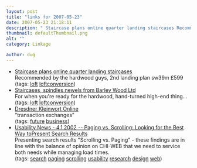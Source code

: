 ```yaml
---
layout: post
title: "links for 2007-05-23"
date: 2007-05-23 21:18:11
description: " Staircase plans online quarter landing staircases Recommended by the hardwood guys, 2nd landing plan sw39m £599 (tags --  loft loftconversion) Staircases, spindles,newels from Barley Wood Ltd For when you&#8217;re ready for the hardwood, hand-turned high-end thing&#8230; (tags --  loft loftconversion) Dresdner&#8230;"
thumbnail: defaultThumbnail.png
alt: ""
category: Linkage

author: dug
---
```


<ul class="delicious">
	<li>
		<div class="delicious-link"><a href="http://www.stairplan.co.uk/stairplans.htm">Staircase plans online quarter landing staircases</a></div>
		<div class="delicious-extended">Recommended by the hardwood guys, 2nd landing plan sw39m £599</div>
		<div class="delicious-tags">(tags: <a href="http://del.icio.us/dug/loft">loft</a> <a href="http://del.icio.us/dug/loftconversion">loftconversion</a>)</div>
	</li>
	<li>
		<div class="delicious-link"><a href="http://www.wood-turning-uk.co.uk/">Staircases, spindles,newels from Barley Wood Ltd</a></div>
		<div class="delicious-extended">For when you're ready for the hardwood, hand-turned high-end thing...</div>
		<div class="delicious-tags">(tags: <a href="http://del.icio.us/dug/loft">loft</a> <a href="http://del.icio.us/dug/loftconversion">loftconversion</a>)</div>
	</li>
	<li>
		<div class="delicious-link"><a href="https://online.dresdnerkleinwort.com/2015/">Dresdner Kleinwort Online</a></div>
		<div class="delicious-extended">"transaction exchanges"</div>
		<div class="delicious-tags">(tags: <a href="http://del.icio.us/dug/future">future</a> <a href="http://del.icio.us/dug/business">business</a>)</div>
	</li>
	<li>
		<div class="delicious-link"><a href="http://psychology.wichita.edu/surl/usabilitynews/41/paging.htm">Usability News - 4.1 2002 -- Paging vs. Scrolling: Looking for the Best Way toPresent Search Results</a></div>
		<div class="delicious-extended">Presenting search results "Scrolling vs. Paging" - these findings are in line with the balance of opinion on <span class="caps">CHI</span>-WEB that we need to service both needs while managing load times.</div>
		<div class="delicious-tags">(tags: <a href="http://del.icio.us/dug/search">search</a> <a href="http://del.icio.us/dug/paging">paging</a> <a href="http://del.icio.us/dug/scrolling">scrolling</a> <a href="http://del.icio.us/dug/usability">usability</a> <a href="http://del.icio.us/dug/research">research</a> <a href="http://del.icio.us/dug/design">design</a> <a href="http://del.icio.us/dug/web">web</a>)</div>
	</li>
</ul>
